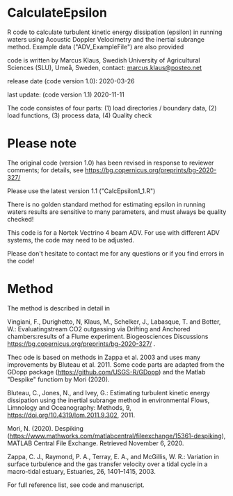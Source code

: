 # CalculateEpsilon
R code to calculate turbulent kinetic energy dissipation (epsilon) in running waters using Acoustic Doppler Velocimetry and the inertial subrange method.
Example data ("ADV_ExampleFile") are also provided

code is written by Marcus Klaus, Swedish University of Agricultural Sciences (SLU), Umeå, Sweden, 
contact: marcus.klaus@posteo.net

release date (code version 1.0): 2020-03-26

last update: (code version 1.1) 2020-11-11

The code consistes of four parts: 
(1) load directories / boundary data,
(2) load functions,
(3) process data,
(4) Quality check

# Please note
The original code (version 1.0) has been revised in response to reviewer comments; for details, see https://bg.copernicus.org/preprints/bg-2020-327/ 

Please use the latest version 1.1 ("CalcEpsilon1_1.R")

There is no golden standard method for estimating epsilon in running waters
results are sensitive to many parameters, and must always be quality checked!

This code is for a Nortek Vectrino 4 beam ADV. For use with different ADV systems, the code may need to be adjusted.

Please don't hesitate to contact me for any questions or if you find errors in the code!

# Method
The method is described in detail in

Vingiani, F., Durighetto, N, Klaus, M., Schelker, J., Labasque, T. and Botter, W.: Evaluatingstream CO2 
outgassing via Drifting and Anchored chambers:results of a Flume experiment. Biogeosciences Discussions https://bg.copernicus.org/preprints/bg-2020-327/ .
 
Thec ode is based on methods in Zappa et al. 2003 and uses many improvements by Bluteau et al. 2011. Some code parts are adapted from the GDopp package (https://github.com/USGS-R/GDopp) and the Matlab "Despike" functiom by Mori (2020).

Bluteau, C., Jones, N., and Ivey, G.: Estimating turbulent kinetic energy dissipation using the inertial subrange method in environmental Flows, Limnology and Oceanography: Methods, 9, https://doi.org/10.4319/lom.2011.9.302, 2011.

Mori, N. (2020). Despiking (https://www.mathworks.com/matlabcentral/fileexchange/15361-despiking), MATLAB Central File Exchange. Retrieved November 6, 2020.

Zappa, C. J., Raymond, P. A., Terray, E. A., and McGillis, W. R.: Variation in surface turbulence and the gas transfer velocity over a tidal cycle in a macro-tidal estuary, Estuaries, 26, 1401–1415, 2003.

For full reference list, see code and manuscript.


